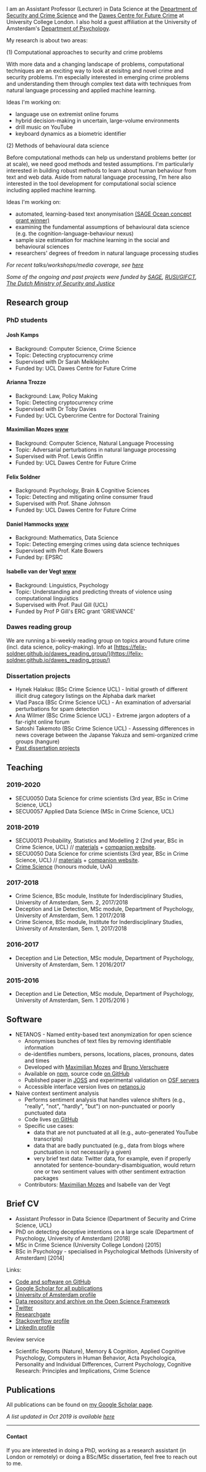 I am an Assistant Professor (Lecturer) in Data Science at the [Department of Security and Crime Science](http://www.ucl.ac.uk/jill-dando-institute) and the [Dawes Centre for Future Crime](http://www.ucl.ac.uk/jill-dando-institute/dawes-future-crime) at University College London. I also hold a guest affiliation at the University of Amsterdam's [Department of Psychology](http://www.uva.nl/en/disciplines/psychology).

My research is about two areas:

(1) Computational approaches to security and crime problems

With more data and a changing landscape of problems, computational techniques are an exciting way to look at exisitng and novel crime and security problems. I'm especially interested in emerging crime problems and understanding them through complex text data with techniques from natural language processing and applied machine learning.

Ideas I'm working on:

- language use on extremist online forums
- hybrid decision-making in uncertain, large-volume environments
- drill music on YouTube
- keyboard dynamics as a biometric identifier

(2) Methods of behavioural data science

Before computational methods can help us understand problems better (or at scale), we need good methods and tested assumptions. I'm particularly interested in building robust methods to learn about human behaviour from text and web data. Aside from natural language processing, I'm here also interested in the tool development for computational social science including applied machine learning.

Ideas I'm working on:

- automated, learning-based text anonymisation [(SAGE Ocean concept grant winner)](https://uk.sagepub.com/en-gb/eur/press/sage-ocean-announces-text-wash-as-2019-concept-grant-winner)
- examining the fundamental assumptions of behavioural data science (e.g. the cognition-language-behaviour nexus)
- sample size estimation for machine learning in the social and behavioural sciences
- researchers' degrees of freedom in natural language processing studies

_For recent talks/workshops/media coverage, see [here](./sub/talks.md)_

_Some of the ongoing and past projects were funded by [SAGE](https://uk.sagepub.com/en-gb/eur/press/sage-ocean-announces-text-wash-as-2019-concept-grant-winner), [RUSI/GIFCT](https://rusi.org/rusi-news/new-partnership-global-internet-forum-counter-terrorism), [The Dutch Ministry of Security and Justice](https://www.rijksoverheid.nl/ministeries/ministerie-van-justitie-en-veiligheid)_

## Research group

### PhD students

#### Josh Kamps

- Background: Computer Science, Crime Science
- Topic: Detecting cryptocurrency crime
- Supervised with Dr Sarah Meiklejohn
- Funded by: UCL Dawes Centre for Future Crime

#### Arianna Trozze

- Background: Law, Policy Making
- Topic: Detecting cryptocurrency crime
- Supervised with Dr Toby Davies
- Funded by: UCL Cybercrime Centre for Doctoral Training

#### Maximilian Mozes [www](http://mmozes.net/)

- Background: Computer Science, Natural Language Processing
- Topic: Adversarial perturbations in natural language processing
- Supervised with Prof. Lewis Griffin
- Funded by: UCL Dawes Centre for Future Crime

#### Felix Soldner

- Background: Psychology, Brain & Cognitive Sciences
- Topic: Detecting and mitigating online consumer fraud
- Supervised with Prof. Shane Johnson
- Funded by: UCL Dawes Centre for Future Crime

#### Daniel Hammocks [www](https://danielhammocks.uk/)

- Background: Mathematics, Data Science
- Topic: Detecting emerging crimes using data science techniques
- Supervised with Prof. Kate Bowers
- Funded by: EPSRC

#### Isabelle van der Vegt [www](http://isabellevdv.net/)

- Background: Linguistics, Psychology
- Topic: Understanding and predicting threats of violence using computational linguistics
- Supervised with Prof. Paul Gill (UCL)
- Funded by Prof P Gill's ERC grant 'GRIEVANCE'

### Dawes reading group

We are running a bi-weekly reading group on topics around future crime (incl. data science, policy-making). Info at [https://felix-soldner.github.io/dawes_reading_group/](https://felix-soldner.github.io/dawes_reading_group/)


### Dissertation projects

- Hynek Halakuc (BSc Crime Science UCL) - Initial growth of different illicit drug category listings on the Alphaba dark market
- Vlad Pasca (BSc Crime Science UCL) - An examination of adversarial perturbations for spam detection
- Ana Wilmer (BSc Crime Science UCL) - Extreme jargon adopters of a far-right online forum
- Satoshi Takemoto (BSc Crime Science UCL) - Assessing differences in news coverage between the Japanse Yakuza and semi-organized crime groups (hangure)
- [Past dissertation projects](./sub/pastdissertations.md)

## Teaching

### 2019-2020

- SECU0050 Data Science for crime scientists (3rd year, BSc in Crime Science, UCL)
- SECU0057 Applied Data Science (MSc in Crime Science, UCL)

### 2018-2019

- SECU0013 Probability, Statistics and Modelling 2 (2nd year, BSc in Crime Science, UCL) // [materials](https://github.com/ben-aaron188/ucl_psm2_20182019) + [companion website](https://bkleinberg.net/ucl_psm2_20182019/).
- SECU0050 Data Science for crime scientists (3rd year, BSc in Crime Science, UCL) // [materials](https://github.com/ben-aaron188/ucl_aca_20182019) + [companion website](https://bkleinberg.net/ucl_aca_20182019/).
- [Crime Science](http://www.uva.nl/en/programmes/honours-modules-iis/honoursmodule-crime-science/honoursmodule-crime-science.html?1549646204808) (honours module, UvA)

### 2017-2018

- Crime Science, BSc module, Institute for Inderdisciplinary Studies, University of Amsterdam, Sem. 2, 2017/2018
- Deception and Lie Detection, MSc module, Department of Psychology, University of Amsterdam, Sem. 1 2017/2018
- Crime Science, BSc module, Institute for Inderdisciplinary Studies, University of Amsterdam, Sem. 1, 2017/2018

### 2016-2017

- Deception and Lie Detection, MSc module, Department of Psychology, University of Amsterdam, Sem. 1 2016/2017

### 2015-2016

- Deception and Lie Detection, MSc module, Department of Psychology, University of Amsterdam, Sem. 1 2015/2016
)

## Software

- NETANOS - Named entity-based text anonymization for open science
    - Anonymises bunches of text files by removing identifiable information
    - de-identifies numbers, persons, locations, places, pronouns, dates and times
    - Developed with [Maximilian Mozes](http://www.mmozes.net/) and [Bruno Verschuere](http://www.uva.nl/profiel/v/e/b.j.verschuere/b.j.verschuere.html)
    - Available on [npm](https://www.npmjs.com/package/netanos), source code [on GitHub](https://github.com/ben-aaron188/netanos)
    - Published paper in [JOSS](http://joss.theoj.org/papers/cd40892f7ea198aded1bc90ba33c6655) and experimental validation on [OSF servers](https://osf.io/w9nhb/)
    - Accessible interface version lives on [netanos.io](http://netanos.io/)
- Naive context sentiment analysis
    -  Performs sentiment analysis that handles valence shifters (e.g., "really", "not", "hardly", "but") on non-punctuated or poorly punctuated data
    -  Code lives [on GitHub](https://github.com/ben-aaron188/naive_context_sentiment)
    -  Specific use cases:
        - data that are not punctuated at all (e.g., auto-generated YouTube transcripts)
        - data that are badly punctuated (e.g., data from blogs where punctuation is not necessarily a given)
        - very brief text data: Twitter data, for example, even if properly annotated for sentence-boundary-disambiguation, would return one or two sentiment values with other sentiment extraction packages
   - Contributors: [Maximilian Mozes](http://www.mmozes.net/) and Isabelle van der Vegt



## Brief CV

- Assistant Professor in Data Science (Department of Security and Crime Science, UCL)
- PhD on detecting deceptive intentions on a large scale (Department of Psychology, University of Amsterdam) [2018]
- MSc in Crime Science (University College London) [2015]
- BSc in Psychology - specialised in Psychological Methods (University of Amsterdam) [2014]

Links:

- [Code and software on GitHub](https://github.com/ben-aaron188)
- [Google Scholar for all publications](https://scholar.google.nl/citations?user=Ms2d7OsAAAAJ&hl=en)
- [University of Amsterdam profile](http://www.uva.nl/profiel/k/l/b.a.r.kleinberg/b.a.r.kleinberg.html)
- [Data repository and archive on the Open Science Framework](https://osf.io/zdz5q/)
- [Twitter](https://twitter.com/benkleinberg)
- [Researchgate](https://www.researchgate.net/profile/Bennett_Kleinberg)
- [Stackoverflow profile](https://stackoverflow.com/users/3421089/ben-aaron)
- [LinkedIn profile](https://nl.linkedin.com/in/barkleinberg)

Review service

- Scientific Reports (Nature), Memory & Cognition, Applied Cognitive Psychology, Computers in Human Behavior, Acta Psychologica, Personality and Individual Differences, Current Psychology, Cognitive Research: Principles and Implications, Crime Science  

## Publications

All publications can be found on [my Google Scholar page](https://scholar.google.nl/citations?user=Ms2d7OsAAAAJ&hl=en).

_A list updated in Oct 2019 is available [here](./sub/publications.md)_

-----
#### Contact

If you are interested in doing a PhD, working as a research assistant (in London or remotely) or doing a BSc/MSc dissertation, feel free to reach out to me.